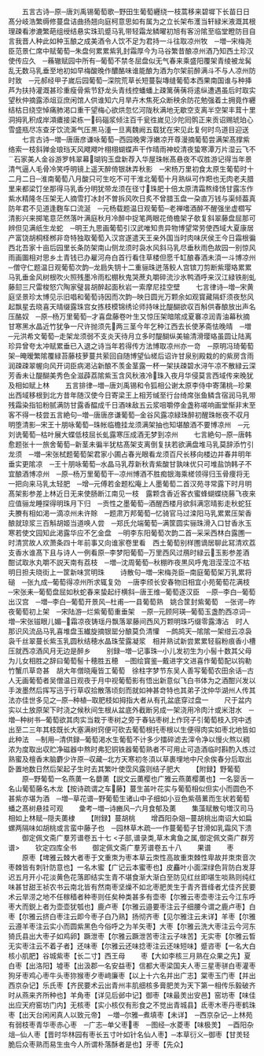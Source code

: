<!-- { "loadSidebar": true } -->
　　五言古诗─原─唐刘禹锡葡萄歌─野田生葡萄纒绕一枝蒿移来碧墀下长苗日日髙分岐浩繁缛修蔓盘诘曲扬翘向庭柯意思如有属为之立长架布濩当轩緑米液溉其根理疎看渗漉繁葩组绶结悬实珠玑蹙马乳带轻霜龙鳞曜初旭有客汾隂至临堂瞪防目自言我晋人种此如种玉酿之成美酒令人饮不足为君持一斗往取凉州牧　─増─宋梅尧臣范景仁席中赋葡萄─朱盘何累累紫乳封霜厚今为马谷繁昔酿凉州酒乃知西土珍汉使传应久　─蘓辙赋园中所有─葡萄不禁冬屈盘似无气春来乘盛阳覆架青绫被龙髯乱无数马乳垂至地初如早梅酸晚作醲酪味谁能酿为酒为尔架前醉满斗不与人凉州防时致　─元郝经甲子嵗后园葡萄─深院荒草长短蔓裂塼缝葡萄本西果南国谁与种挿芦为扶持灌溉甚珍重瘦骨紫节舒龙头青线控蟠蟠上疎篱蒨蒨将逺纵遭遇虽后时取实望秋仲摘露添俎豆庶闲馆人供谁知六月旱卉木焦死众断秧余防花勉强着土拥竟作纒结枯日绕空悼痛肺渇口重干望梅心欲烘忽忆河陇秋满地无歇空支离半空架丰茸十里洞拇乳积成岸澒癑接梁栋一码碯浆倾注百千瓮徃嵗见沙陀囘鹘正来贡诏赐琥珀心雪盛瓶尽冻查牙饮流澌气压黒马湩一旦离魏阙五载犹在宋见此复何时鸟道目迎送
　　七言古诗─増─唐唐彦谦咏葡萄─西园晚霁浮嫩凉开尊漫摘葡萄尝满架髙撑紫络索一枝斜亸金琅珰天风飕飕叶栩栩蝴蝶声干作晴雨神蛟清夜蛰寒潭万片湿云飞不石家美人金谷游罗帏翠幕瑚钩玉盘新荐入华屋珠帐髙悬夜不収胜游记得当年景清气逼人毛骨冷笑呼明镜上遥天醉倚银牀弄秋影　─宋杨万里初食太原生葡萄时十二月二日─淮南葡萄八月酸只可生吃不可干淮北葡萄十月熟纵可作羓也无肉老夫腊里来都梁饤坐那得马乳香分明犹带龙须在径寸珠肥十倍太原清霜熬绛饧甘露冻作紫水精隆冬压架无人摘雪打冰封不曽拆风吹日炙不曾腊玉盘一朶直万钱与渠倾葢真防年君不见道逢麴车口流涎　─元杨载题温日观葡萄─老禅嗜酒醉不醒强坐虚櫩写清影兴来掷笔意茫然落叶满庭秋月冷醉中捉笔两眼花倚檐架子欹复斜翠藤盘屈那可辨但见满纸生龙蛇　─明王九思画葡萄引汉武唯知贵异物博望常劳使西域大夏康居产富饶胡桐柽桞非竒特独取葡萄入汉宫遂遣天王亲外国当时肉味厌侯王今日霜根徧西北吾家十亩后园里长条防架南山侧龙须时袅水风斜马乳尽垂秋雨色故园一别惊风雨画圗相对思乡土青钱已办雇河舟白首行看住草楼但愿千缸酿春酒未湏一斗博凉州　─僧守仁题温日观葡萄次韵─龙扃失钥十二重骊珠迸落鲛人宫镔刀剪断紫璎珞累累马乳垂金风树根吹火照残墨冷雨松棚秋鬼哭蔗丸嚼碎流沙氷鸭酒呼来汉江緑铁削虬藤劎三尺雷梭怒穴陶家璧昙胡醉起面秋岩一索摩尼挂空壁
　　七言律诗─増─宋黄庭坚景珍太博见示旧唱和葡萄诗因而次韵─映日圆光万颗余如观寳藏隔虾须夜愁风起飘星去晓喜天晴缀露珠宫女拣枝模锦绣论师持味比醍醐欲収百斛供春酿放出声名压酪奴　─原─杨万里葡萄─才喜盘藤卷叶生又惊压架暗隂成夏褰凉润青油幕秋摘甘寒黑水晶近竹犹争一尺许抛须先两三茎今年乞种江西去长使茅斋怯晚晴　─増─元洪希文葡萄─走架龙须弱不支炎天待月立多时醍醐纵美输清滑璎珞虽圆让陆离珍异曾夸太冲赋累垂已入退之诗当年若得传方法博取凉州亦一竒　─原明冯琦葡萄架─晻暧繁隂覆緑苔藤枝萝蔓共萦回自随博望仙槎后诏许甘泉别殿栽的的紫房含雨润疎疎翠幄向风开词臣病渇沾新酿不羡金茎露一杯一架扶疎碧水浔午凉不散緑云深芳香未让醍醐美秀色全滋薜荔隂紫玉含风秋液冷珠入夜月华侵莫言西域传来晚犹及相如赋上林
　　五言排律─増─唐刘禹锡和令狐相公谢太原李侍中寄蒲桃─珍果出西域移根到北方昔年随汉使今日寄梁王上相芳缄至行台绮席张鱼鳞含宿润马乳带残霜染指铅粉腻满防甘露香醖成千日酒味敌五云浆咀嚼停金盏称嗟响画堂惭非末至客不得一枝尝五言絶句─増─唐唐彦谦葡萄─金谷风露凉緑珠醉初醒珠帐夜不収月明堕清影─宋王十朋咏葡萄─珠帐临檐挂龙须满架抽也知堪酿酒不要博凉州　─元刘诜葡萄─枯叶展大蝶低枝屈长虬露寒压成酒无梦到凉州
　　七言絶句─原─唐韩愈题张十一旅舍葡萄─新茎未徧半犹枯髙架支离倒复扶若欲满盘堆马乳莫辞添竹引龙须　─増─宋张栻题葡萄架君家小圃占春光眼看龙须百尺长移向楼边并春井明年垂实更隂凉　─王十朋咏葡萄─水晶马乳荐新秋青紫酸甘孰味优只可堆盐饷韩子不宜酿酒博凉州　─原─杨万里葡萄干─凉州博酒不胜痴银海乘槎领得归玉骨痩将无一把向来马乳太轻肥　─增─元傅若金题松庵上人墨葡萄二首汉苑寻常露下时月明髙架影参差上林近日无来使肠断江南见一枝　露颗含香近客衣蜜蜂蝴蝶绕蕂飞夜来应值骊龙睡探得明珠月下归　─贡性之墨葡萄─酒醒西楼月欲斜满窓晴影走秋蛇狂夫賸有相如渇一滴凉州未许賖　─题肃万邦葡萄─忆骑官马过滦阳马乳累累压架香酿就琼浆三百斛胡姬当道唤人尝　─郑氏允端葡萄─满筐圆实骊珠滑入口甘香氷玉寒若使文园知此渇露华应不乞金盘　─明李东阳葡萄次韵二首─采采西林白露圑一时清赏故人欢萧条四十年前事又向谁家卷里看　西土葡萄别样圑谪居聊此冩清欢荔支香水谁髙下且与诗人一例看原─李梦阳葡萄─万里西风过鴈时緑云玉影参差酒酣试取氷丸嚼不説天南有荔枝　─増─沈周葡萄─秋棚昨夜黒风呼鬼泪滢滢泣不枯明日担夫晓街上一筐新味赏明珠
　　诗散句─増─宋梅尧臣─南庭葡萄架万乳累将磓　─张九成─葡萄得凉州所求辄复効　─唐李颀长安春物旧相宜小苑葡萄花满枝　─宋张耒─葡萄盘屈如秋蛇春来蛰起纡横斜─唐王维─葡萄逐汉臣　─原─李白─葡萄出汉宫　─増─李白─葡萄开景风─杜甫─一县葡萄熟　姚合筐封紫葡萄　─张谔─昨夜葡萄初上架　─宋陆游─烂紫葡萄重垂架　─原─元顾阿瑛─葡萄玉盏酌西凉词─増─宋张镃眼儿媚─霜凉夜铸瑶丹飘落翠藤间西风万颗明珠巧缀零露漙沾　时人那识风流品马乳喜堆盘玉纎旋摘银罂分酿莫负清懽　─鹧鸪天─隂隂一架绀云凉袅袅千丝翠蔓长紫玉乳圆秋结穂水晶珠莹露凝浆　相并熟试新尝累累轻翦粉痕香小槽压就西凉酒风月无边是醉乡
　　别録─増─记事珠─小儿发初生为小髻十数其父母为儿女相胜之辞曰葡萄髻十穂胜五穂　─图绘寳鉴─戴进字文进喜作葡萄配以钩勒竹蟹爪草竒甚　胡大年僧晓庵皆工葡萄　徐柱字梦节东吴人善写葡萄农田余话─古人无画葡萄者吴僧温日观夜于月中视葡萄影有悟出新意似飞白书体为之酒酣兴发以手泼墨然后挥写迅于行草収拾散落顷刻而就如神甚竒特也其弟子沈仲华湖州人传其法亦佳世多见之─原─种植─取肥枝如拇指大者从有孔盆底穿过盘一
　　尺于盆内实以土放原架下时浇之候秋间生根从盆底外截断另成一架浇用冷肉汁或米泔水　─増─种树书─葡萄欲其肉实当栽于枣树之旁于春钻枣树上作窍子引葡萄枝入窍中透出至二三年其枝既长大塞满树窍便可砍去葡萄根托枣根以生便得肉实如枣北地皆如此种法　─制用─清供録─葡萄渇水生葡萄不计多少擂碎滤去滓令净以慢火熬以稠浓为度取出収贮净磁器中熬时弗犯铜铁器葡萄熟者不可用止可造酒临时斟酌入炼过熟蜜及檀香末脑麝少许原─収藏─北方天寒初冬湏以草裹埋地中尺余俟春分后取出卧置地数日然后架起子生时去其繁叶使霑风露则结子肥大
　　【附録】野葡萄
　　原─野葡萄一名燕薁一名蘡薁【説文云薁樱也广雅云燕薁樱薁也】一名婴舌一名山葡萄藤名木龙【按诗疏谓之车藤】蔓生苖叶花实与葡萄相似但实小而圆色不甚紫亦堪为酒　─増─草花谱─野葡萄生诸山中子细如小豆色紫蓓蔂而生状若葡萄蟠之髙树悬挂可观
　　彚考─増─诗豳风─六月食郁及薁
　　集藻赋散句増汉司马相如上林赋─隠夫薁棣
　　【附録】蔓胡桃
　　增酉阳杂爼─蔓胡桃出南诏大如扁螺两隔味如胡桃或言蛮中藤子也　─园林草木疏─一作蔓葡萄子甘滑如乳霜风下溃
　　御定佩文斋广羣芳谱卷五十七
<子部,谱录类,草木禽鱼之属,御定佩文斋广群芳谱>
　　钦定四库全书
　　御定佩文斋广羣芳谱卷五十八
　　果谱
　　枣
　　原枣【埤雅云棘大者枣于文重朿为枣本草云朿性高故重朿棘性卑故并朿朿音次枣棘皆有刺针防意也】一名木蜜【广记云本蜜枣也】皮麤叶小面深绿色背防白发芽迟五月开小花淡黄色花落即结实生青不堪食渐大渐白至防见红丝即堪生啖熟则纯红味甚甘甜王祯农书云南北皆有然南枣坚燥不如北枣肥羙生于青齐晋绛者尤佳齐民要术云旱涝之地不任稼穑者种枣则任矣种类甚多有壶枣【尔雅云枣壶枣注云今江东呼枣大而鋭上者为壶壶犹瓠也】鹿卢枣【尔雅云邉要枣注云子细腰今谓之鹿卢枣】白枣【尔雅云挤白枣注云即今枣子白乃熟】扬彻齐枣【见尔雅注云未详】羊枣【尔雅云遵羊枣注云实小而圆紫黑色今俗呼之为羊矢枣】大枣【尔雅云洗大枣注云今河东猗氏县出大枣子如鸡卵】蹶泄枣【尔雅云蹶泄苦枣注云子味苦】无实枣【尔雅云晳无实枣注云不着子者】还味枣【尔雅云还味捻枣注云还味短味】蹙咨枣【一名大白核小肌肥】谷城紫枣【长二寸】西王母
　　枣【大如李核三月熟在众果之先】夏白枣【出洛阳】墟枣【出汲郡一名安益枣】信都大枣梁国夫人枣三星枣骈白枣灌枣狗牙枣鸡心枣牛头枣狝猴枣夕枣﨑廉枣【以上十六名并出广志】棠枣玉门枣【并出西京杂记】乐氏枣【齐民要术云出青州丰肌细核多膏肥羙为天下第一相传乐毅破齐时从燕来齐所种也】羊角枣【详见后邺中记】御枣【味最羙出安邑】窑坊枣【味佳出应天府窑坊门内】无核枣【实小核仅有形食之不觉出青城县】氐枣木枣丹枣鹤珠枣【出天台闲闲真人以致元帝】　─増─尔雅─煮填枣【未详】　─西京杂记─上林苑有弱枝枣青华枣赤心枣　─广志─单父枣枣　─图经─水菱枣【味极羙】　─酉阳杂俎─仙人枣【晋时华林园有枣长五寸叶如针名仙人枣】─本草衍义─御枣【甘羙轻脆后众枣熟而易生虫今人所谓朴落酥者是也】牙枣【先众】
